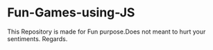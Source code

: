 # Fun-Games-using-JS
This Repository is made for Fun purpose.Does not meant to hurt your sentiments. Regards. 
